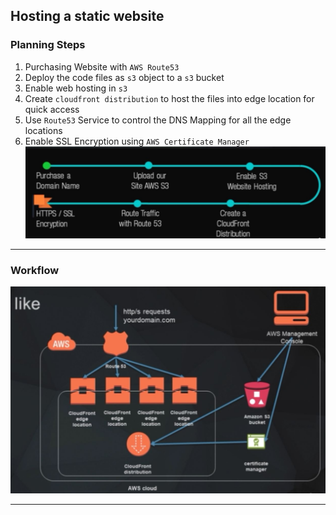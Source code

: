 ## Hosting a static website
### Planning Steps
1. Purchasing Website with `AWS Route53`
2. Deploy the code files as `s3` object to a `s3` bucket
3. Enable web hosting in `s3`
4. Create `cloudfront distribution` to host the files into edge location for quick access
5. Use `Route53` Service to control the DNS Mapping for all the edge locations
6. Enable SSL Encryption using `AWS Certificate Manager`
![Planing](https://github.com/CharlesRajendran/aws-training/blob/master/images/StaticSiteHosting-S3/1.JPG)
<hr>

### Workflow
![Image2](https://github.com/CharlesRajendran/aws-training/blob/master/images/StaticSiteHosting-S3/2.JPG)
<hr>

